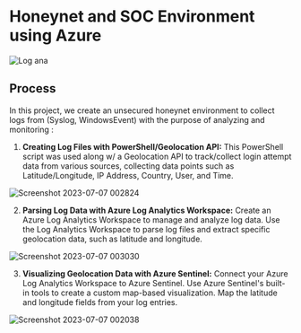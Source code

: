 # Honeynet and SOC Environment using Azure

![Log ana](https://github.com/emeka789/SiemLab/assets/99328320/5e785f6b-fa0e-4a5e-be95-69e9777b7299)

## Process

In this project, we create an unsecured honeynet environment to collect logs from (Syslog, WindowsEvent) with the purpose of analyzing  and monitoring :

1. **Creating Log Files with PowerShell/Geolocation API:** This PowerShell script was used along w/ a Geolocation API to track/collect login attempt data from various sources, collecting data points such as Latitude/Longitude, IP Address, Country, User, and Time.

![Screenshot 2023-07-07 002824](https://github.com/emeka789/SiemLab/assets/99328320/df3ad977-215b-472e-8ac8-e4c9fb423f6c)


2. **Parsing Log Data with Azure Log Analytics Workspace:** Create an Azure Log Analytics Workspace to manage and analyze log data. Use the Log Analytics Workspace to parse log files and extract specific geolocation data, such as latitude and longitude.

![Screenshot 2023-07-07 003030](https://github.com/emeka789/SiemLab/assets/99328320/8cf367d5-9cdf-4838-b030-7018b8a235ae)

3. **Visualizing Geolocation Data with Azure Sentinel:** Connect your Azure Log Analytics Workspace to Azure Sentinel. Use Azure Sentinel's built-in tools to create a custom map-based visualization. Map the latitude and longitude fields from your log entries.

![Screenshot 2023-07-07 002038](https://github.com/emeka789/SiemLab/assets/99328320/a165684d-2852-4dc0-ade8-b86d18d810e2)

